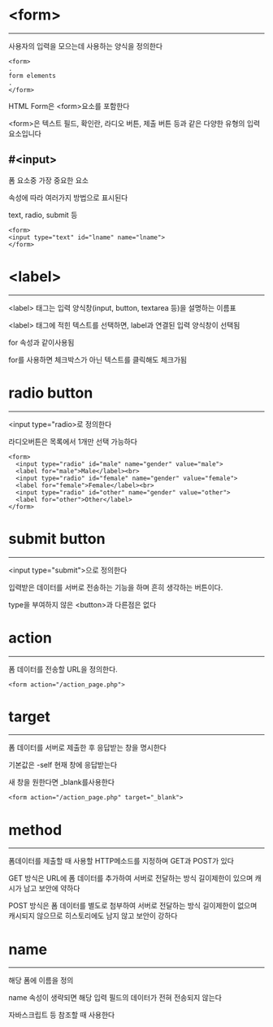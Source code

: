 # \<form>
------------------
사용자의 입력을 모으는데 사용하는 양식을 정의한다

```
<form>
.
form elements
.
</form>
```
HTML Form은 \<form>요소를 포함한다

\<form>은 텍스트 필드, 확인란, 라디오 버튼, 제출 버튼 등과 같은 다양한 유형의 입력 요소입니다

#\<input>
--------------------
폼 요소중 가장 중요한 요소

속성에 따라 여러가지 방법으로 표시된다

text, radio, submit 등

```
<form>
<input type="text" id="lname" name="lname">
</form>
```

# \<label>
----------------
\<label> 태그는 입력 양식창(input, button, textarea 등)을 설명하는 이름표
    
\<label> 태그에 적힌 텍스트를 선택하면, label과 연결된 입력 양식창이 선택됨

for 속성과 같이사용됨

for를 사용하면 체크박스가 아닌 텍스트를 클릭해도 체크가됨

# radio button
--------------------

\<input type="radio>로 정의한다

라디오버튼은 목록에서 1개만 선택 가능하다

```
<form>
  <input type="radio" id="male" name="gender" value="male">
  <label for="male">Male</label><br>
  <input type="radio" id="female" name="gender" value="female">
  <label for="female">Female</label><br>
  <input type="radio" id="other" name="gender" value="other">
  <label for="other">Other</label>
</form>
```

# submit button
---------------
\<input type="submit">으로 정의한다

입력받은 데이터를 서버로 전송하는 기능을 하며 흔히 생각하는 버튼이다.

type을 부여하지 않은 \<button>과 다른점은 없다

# action
-----------------
폼 데이터를 전송할 URL을 정의한다.

```
<form action="/action_page.php">
```

# target
---------------
폼 데이터를 서버로 제출한 후 응답받는 창을 명시한다

기본값은 -self 현재 창에 응답받는다

새 창을 원한다면 _blank를사용한다

```
<form action="/action_page.php" target="_blank">
```

# method
---------------
폼데이터를 제출할 때 사용할 HTTP메소드를 지정하며 GET과 POST가 있다

GET 방식은 URL에 폼 데이터를 추가하여 서버로 전달하는 방식 길이제한이 있으며 캐시가 남고 보안에 약하다

POST 방식은 폼 데이터를 별도로 첨부하여 서버로 전달하는 방식 길이제한이 없으며 캐시되지 않으므로 히스토리에도 남지 않고 보안이 강하다

# name
---------------
해당 폼에 이름을 정의

name 속성이 생략되면 해당 입력 필드의 데이터가 전혀 전송되지 않는다

자바스크립트 등 참조할 때 사용한다
